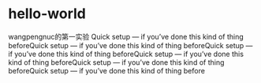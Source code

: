 # hello-world
wangpengnuc的第一实验
Quick setup — if you’ve done this kind of thing beforeQuick setup — if you’ve done this kind of thing beforeQuick setup — if you’ve done this kind of thing beforeQuick setup — if you’ve done this kind of thing beforeQuick setup — if you’ve done this kind of thing beforeQuick setup — if you’ve done this kind of thing before
